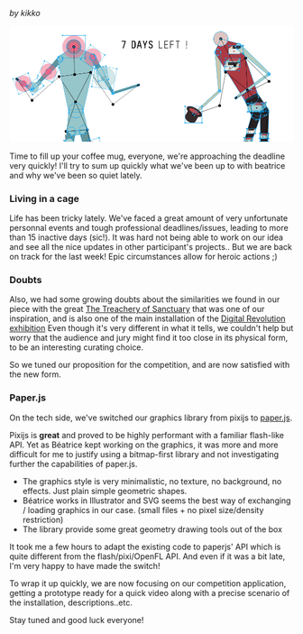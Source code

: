 _by kikko_

![image](../project_images/7_days_left.jpg)

Time to fill up your coffee mug, everyone, we're approaching the deadline very quickly!
I'll try to sum up quickly what we've been up to with beatrice and why we've been so quiet lately.

### Living in a cage

Life has been tricky lately. We've faced a great amount of very unfortunate personnal events and tough professional deadlines/issues, leading to more than 15 inactive days (sic!). It was hard not being able to work on our idea and see all the nice updates in other participant's projects..
But we are back on track for the last week! Epic circumstances allow for heroic actions ;)

### Doubts

Also, we had some growing doubts about the similarities we found in our piece with the great [The Treachery of Sanctuary](http://milk.co/treachery) that was one of our inspiration, and is also one of the main installation of the [Digital Revolution exhibition](https://www.barbican.org.uk/bie/upcoming-digital-revolution)
Even though it's very different in what it tells, we couldn't help but worry that the audience and jury might find it too close in its physical form, to be an interesting curating choice.

So we tuned our proposition for the competition, and are now satisfied with the new form.

### Paper.js

On the tech side, we've switched our graphics library from pixijs to [paper.js](http://paperjs.org/).

Pixijs is **great** and proved to be highly performant with a familiar flash-like API. Yet as Béatrice kept working on the graphics, it was more and more difficult for me to justify using a bitmap-first library and not investigating further the capabilities of paper.js.
* The graphics style is very minimalistic, no texture, no background, no effects. Just plain simple geometric shapes.
* Béatrice works in Illustrator and SVG seems the best way of exchanging / loading graphics in our case. (small files + no pixel size/density restriction)
* The library provide some great geometry drawing tools out of the box

It took me a few hours to adapt the existing code to paperjs' API which is quite different from the flash/pixi/OpenFL API. And even if it was a bit late, I'm very happy to have made the switch!

To wrap it up quickly, we are now focusing on our competition application, getting a prototype ready for a quick video along with a precise scenario of the installation, descriptions..etc.

Stay tuned and good luck everyone!
